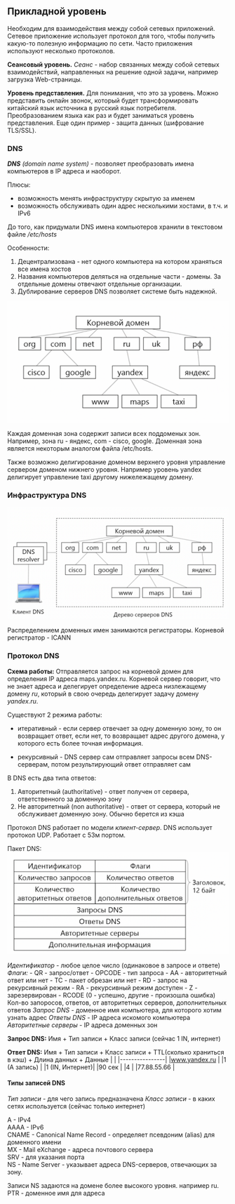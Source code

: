## Прикладной уровень

Необходим для взаимодействия между собой сетевых приложений. Сетевое приложение использует протокол для того, чтобы получить какую-то полезную информацию по сети. Часто приложения используют несколько протоколов.

**Сеансовый уровень.**
*Сеанс* - набор связанных между собой сетевых взаимодействий, направленных на решение одной задачи, например загрузка Web-страницы.

**Уровень представления.**
Для понимания, что это за уровень. Можно представить онлайн звонок, который будет трансформировать китайский язык источника в русский язык потребителя. Преобразованием языка как раз и будет заниматься уровень представления. Еще один пример - защита данных (шифрование TLS/SSL).

### DNS 
_**DNS** (domain name system)_ - позволяет преобразовать имена компьютеров в IP адреса и наоборот. 

Плюсы:
- возможность менять инфраструктуру скрытую за именем
- возможность обслуживать один адрес несколькими хостами, в т.ч. и IPv6

До того, как придумали DNS имена компьютеров хранили в текстовом файле _/etc/hosts_

Особенности:
1. Децентрализована - нет одного компьютера на котором храняться все имена хостов
2. Названия компьютеров деляться на отдельные части - домены. За отдельные домены отвечают отдельные организации.
3. Дублирование серверов DNS позволяет системе быть надежной.

![alt text](src2/img16.png)

Каждая доменная зона содержит записи всех поддоменых зон. Например, зона ru - яндекс, com - cisco, google. Доменная зона является некоторым аналогом файла /etc/hosts.

Также возможно делигирование доменом верхнего уровня управление сервером доменом нижнего уровня. Например уровень yandex делигирует управление taxi другому нижележащему домену.

### Инфраструктура DNS
![alt text](src2/img17.png)

Распределением доменных имен занимаются регистраторы. Корневой регистратор - ICANN

### Протокол DNS

**Схема работы:**
Отправляется запрос на корневой домен для определения IP адреса maps.yandex.ru. Корневой сервер говорит, что не знает адреса и делегирует определение адреса низлежащему домену _ru_, который в свою очередь делегирует задачу домену _yandex.ru_.

Существуют 2 режима работы:
- итеративный - если сервер отвечает за одну доменную зону, то он возвращает ответ, если нет, то возвращает адрес другого домена, у которого есть более точная информация.

- рекурсивный - DNS сервер сам отправляет запросы всем DNS-серверам, потом результирующий ответ отправляет сам

В DNS есть два типа ответов:
1. Авторитетный (authoritative) - ответ получен от сервера, ответственного за доменную зону
2. Не авторитетный (non authoritative) - ответ от сервера, который не обслуживает доменную зону. Обычно берется из кэша

Протокол DNS работает по модели _клиент-сервер_. DNS использует протокол UDP. Работает с 53м портом.

Пакет DNS:
![alt text](src2/img18.png)

_Идентификатор_ - любое целое число (одинаковое в запросе и ответе)
_Флаги:_
    - QR - запрос/ответ
    - OPCODE - тип запроса
    - AA - авторитетный ответ или нет
    - TC - пакет обрезан или нет
    - RD - запрос на рекурсивный режим
    - RA - рекурсивный режим доступен
    - Z - зарезервирован
    - RCODE (0 - успешно, другие - произошла ошибка)
Кол-во запоросов, ответов, от авторитетных серверов, дополнительных ответов
_Запрос DNS_ -  доменное имя компьютера, для которого хотим узнать адрес
_Ответы DNS_ - IP адреса искомого компьютера
_Авторитетные серверы_ - IP адреса доменных зон

**Запрос DNS:**
Имя + Тип записи + Класс записи (сейчас 1 IN, интернет)

**Ответ DNS:**
Имя + Тип записи + Класс записи + TTL(сколько храниться в кэш) + Длина данных + Данные
|                |
|----------------|
|www.yandex.ru   |
|1 (A запись)    |
|1 (IN, Интернет)|
|90 сек          |
|4               |
|77.88.55.66     |

#### Типы записей DNS

_Тип записи_ - для чего запись предназначена
_Класс записи_ - в каких сетях используется (сейчас только интернет)

A - IPv4  
AAAA - IPv6  
CNAME - Canonical Name Record - определяет псевдоним (alias) для доменного имени  
MX - Mail eXchange - адреса почтового сервера  
SRV - для указания порта  
NS - Name Server - указывает адреса DNS-серверов, отвечающих за зону.   

Записи NS задаются на домене более высокого уровня. например ru. 
PTR - доменное имя для адреса
